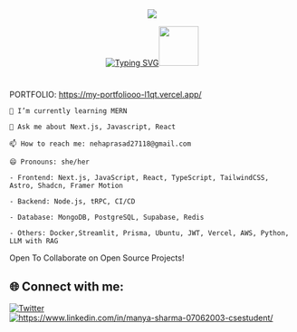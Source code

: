 <div align="center"; margin-bottom="60";>
  <img style="max-width:60/%;height:auto;" src="https://media.giphy.com/media/L1R1tvI9svkIWwpVYr/giphy.gif"  />
</div>


<p align="center">
<!-- <a href="https://git.io/typing-svg"><img src="https://readme-typing-svg.herokuapp.com?font=Fira+Code&size=40&pause=1000&color=F749DC&random=false&width=535&height=73&lines=Hi!+I'm+Manya+Sharma" alt="Typing SVG" /></a> -->
<a href="https://git.io/typing-svg"><img src="https://readme-typing-svg.demolab.com?font=Sedan+SC&weight=500&size=30&pause=1000&color=81f624&background=6883FF00&center=true&vCenter=true&random=false&width=435&lines=Hello!+I'm+Neha+Prasad;Software+Engineer+" alt="Typing SVG" /></a><img src="https://media.giphy.com/media/mGcNjsfWAjY5AEZNw6/giphy.gif" width="70"> 

#

</em></p>


PORTFOLIO: https://my-portfoliooo-l1qt.vercel.app/
   

    🌱 I’m currently learning MERN

    💬 Ask me about Next.js, Javascript, React

    📫 How to reach me: nehaprasad27118@gmail.com

    😄 Pronouns: she/her

    - Frontend: Next.js, JavaScript, React, TypeScript, TailwindCSS, Astro, Shadcn, Framer Motion
    
    - Backend: Node.js, tRPC, CI/CD
    
    - Database: MongoDB, PostgreSQL, Supabase, Redis
    
    - Others: Docker,Streamlit, Prisma, Ubuntu, JWT, Vercel, AWS, Python, LLM with RAG
    

Open To Collaborate on Open Source Projects!




## 🌐 Connect with me:
<p align="left">
<a href="https://x.com/nehaaaa_6" target="blank"><img align="center" src="https://img.shields.io/badge/Twitter-1DA1F2?style=for-the-badge&logo=Twitter&logoColor=white" alt="Twitter" /></a>
<a href="https://www.linkedin.com/in/neha-prasad-92499821b/" target="blank"><img align="center" src="https://img.shields.io/badge/LinkedIn-0077B5?style=for-the-badge&logo=linkedin&logoColor=white" alt="https://www.linkedin.com/in/manya-sharma-07062003-csestudent/"  /></a>

</p>

